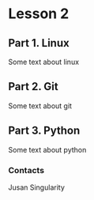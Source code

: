 # Lesson 2

## Part 1. Linux

Some text about linux

## Part 2. Git

Some text about git

## Part 3. Python

Some text about python
### Contacts

Jusan Singularity
